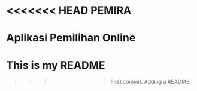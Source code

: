 <<<<<<< HEAD
PEMIRA
======

Aplikasi Pemilihan Online
=======
# This is my README
>>>>>>> First commit. Adding a README.
